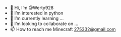 - 👋 Hi, I’m @Werty928
- 👀 I’m interested in python
- 🌱 I’m currently learning ...
- 💞️ I’m looking to collaborate on ...
- 📫 How to reach me Minecraft 275332@gmail.com

<!---
Werty928/Werty928 is a ✨ special ✨ repository because its `README.md` (this file) appears on your GitHub profile.
You can click the Preview link to take a look at your changes.
--->
